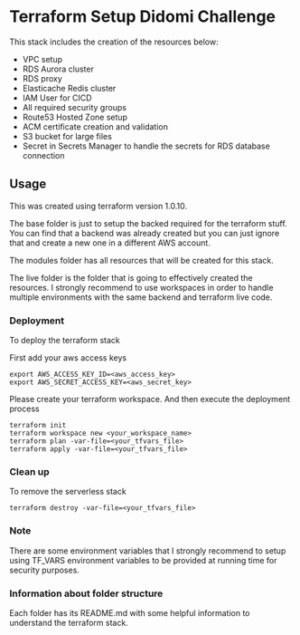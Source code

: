 # Terraform Setup Didomi Challenge

This stack includes the creation of the resources below:
- VPC setup
- RDS Aurora cluster
- RDS proxy
- Elasticache Redis cluster
- IAM User for CICD
- All required security groups
- Route53 Hosted Zone setup
- ACM certificate creation and validation
- S3 bucket for large files
- Secret in Secrets Manager to handle the secrets for RDS database connection

## Usage

This was created using terraform version 1.0.10.

The base folder is just to setup the backed required for the terraform stuff. You can find that a backend was already created but you can just ignore that and create a new one in a different AWS account.

The modules folder has all resources that will be created for this stack.

The live folder is the folder that is going to effectively created the resources. I strongly recommend to use workspaces in order to handle multiple environments with the same backend and terraform live code. 

### Deployment

To deploy the terraform stack

First add your aws access keys

```
export AWS_ACCESS_KEY_ID=<aws_access_key>
export AWS_SECRET_ACCESS_KEY=<aws_secret_key>
```

Please create your terraform workspace. And then execute the deployment process

```
terraform init
terraform workspace new <your_workspace_name>
terraform plan -var-file=<your_tfvars_file>
terraform apply -var-file=<your_tfvars_file>
```

### Clean up

To remove the serverless stack

```
terraform destroy -var-file=<your_tfvars_file>
```

### Note

There are some environment variables that I strongly recommend to setup using TF_VARS environment variables to be provided at running time for security purposes. 

### Information about folder structure

Each folder has its README.md with some helpful information to understand the terraform stack.